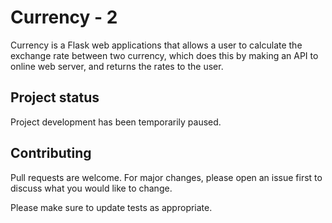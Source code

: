 # Currency - 2
Currency is a Flask web applications that allows a user to calculate the exchange rate between two currency, which does this by making an API to online web server, and returns the rates to the user.

## Project status
Project development has been temporarily paused.

## Contributing
Pull requests are welcome. For major changes, please open an issue first to discuss what you would like to change.

Please make sure to update tests as appropriate.